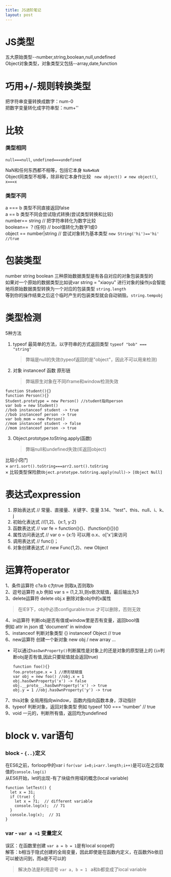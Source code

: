 ```yaml
---
title: JS进阶笔记
layout: post
---
```


# JS类型  
五大原始类型--number,string,boolean,null,undefined  
Object对象类型，对象类型又包括--array,date,function

# 巧用+/-规则转换类型
把字符串变量转换成数字：num-0  
把数字变量转化成字符串型：num+''　　
# 比较
### 类型相同  
`null===null`, `undefined===undefined`  

NaN和任何东西都不相等，包括它本身  ```NaN≠NaN```  
Object同类型不相等，除非和它本身作比较 ``` new object() ≠ new object()```, ```x===x```  
### 类型不同
a === b 类型不同直接返回false  
a  == b 类型不同会尝试隐式转换(尝试类型转换和比较)  
    number== string // 把字符串转化为数字比较  
    boolean== ？(任何) // bool值转化为数字1或0  
    object == number|string // 尝试对象转为基本类型 
```new String('hi')=='hi' //true```  

# 包装类型
number string boolean 三种原始数据类型是有各自对应的对象包装类型的  
如果对一个原始的数据类型比如说var string = "xiaoyu" 进行对象的操作js会智能地将原始数据类型转换为一个对应的包装类型  ```string.length```  
等到你的操作结束之后这个临时产生的包装类型就会自动销毁。```string.tempobj```

# 类型检测
5种方法  
1. typeof 最简单的方法，以字符串的方式返回类型 `typeof "bob" === "string"`  

    > 弊端是null的失效(typeof返回的是"object"，因此不可以用来检测)  

2. 对象 instanceof 函数 原形链  

    > 弊端原生对象在不同iframe和window检测失效  

```
function Student(){}
function Person(){}
Student.prototype = new Person() //student指向person
var bob = new Student()
//bob instanceof student -> true
//bob instanceof person -> true
var bob_mom = new Person()
//mom instanceof student -> false
//mom instanceof person -> true
```
3. Object.prototype.toString.apply(函数)
    > 弊端null和undefined失效(IE返回object)

比较小窍门  
× ```arr1.sort().toString===arr2.sort().toString```  
× 比较类型保险款```Object.prototype.toString.apply(null)-> [Object Null]```

# 表达式expression
1. 原始表达式 // 常量、直接量、关键字、变量 3.14、"test"、this、null、i、k、j
2. 初始化表达式 //[1,2]、{x:1, y:2}
3. 函数表达式 //  var fe = function(){}、(function(){})()
4. 属性访问表达式 //  var o = {x:1} 可以用 o.x、o['x']来访问
5. 调用表达式 // func()；
6. 对象创建表达式 // new Func(1,2)、new Object

# 运算符operator
1、条件运算符 c?a:b c为true 则取a,否则取b  
2、逗号运算符 a,b 例如 var s = (1,2,3),则s依次赋值，最后输出为3  
3、delete运算符 delete obj.x 删除对象obj中的x属性     
> 在IE9下，obj中必须configurable:true 才可以删除，否则无效 

4、in运算符 判断obj是否有值或window里是否有变量，返回bool值   
    例如 attr in json 或 'document' in window  
5、instanceof 判断对象类型 {} instanceof Object // true  
6、new运算符 创建一个新对象 new obj / new array ...   
* 可以通过```hasOwnProperty()```判断属性是对象上的还是对象的原型链上的 (```in```判断obj是否有值,因此只要赋值就会返回true)
    
    ```
    function foo(){}
    foo.prototype.x = 1 //原形链赋值
    var obj = new foo() //obj.x = 1
    obj.hasOwnProperty('x') -> false
    obj.__proto__.hasOwnProperty('x') -> true
    obj.y = 1 //obj.hasOwnProperty('y') -> true
    
    ```
7、this对象 全局用指向window，函数内指向函数本身，浮动指针  
8、typeof 判断对象，返回对象类型 例如 typeof 100 === 'number' // true  
9、void 一元的，判断所有值，返回均为undefined

# block v. var语句
### block - ```{..}```定义  
在ES6之前，forloop中的var i ```for(var i=0;i<arr.length;i++)```是可以在之后取值的```console.log(i)```  
从ES6开始，let的出现-有了块级作用域的概念(local variable)

```
function letTest() {
  let x = 31;
  if (true) {
    let x = 71;  // different variable
    console.log(x);  // 71
  }
  console.log(x);  // 31
}
```
### var - ```var a =1``` 变量定义
误区：在函数里创建 ```var a = b = 1```是有local scope的  
解答：b相当于隐式创建的全局变量，因此即使是在函数内定义，在函数外b依旧可以被访问到，而a是不可以的  

> 解决办法是利用逗号 ```var a, b = 1 ``` a和b都变成了local variable

